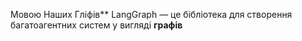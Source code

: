 Мовою Наших Гліфів**
LangGraph — це бібліотека для створення багатоагентних систем у вигляді **графів**